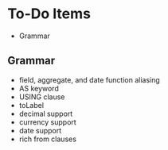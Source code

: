 To-Do Items
===========

 * Grammar

Grammar
-------

 * field, aggregate, and date function aliasing
 * AS keyword
 * USING clause
 * toLabel
 * decimal support
 * currency support
 * date support
 * rich from clauses
